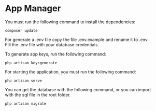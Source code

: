 # App Manager

You must run the following command to install the dependencies:
```
composer update
```

For generate a .env file copy the file .env.example and rename it to .env<br>
Fill the .env file with your database credentials.

To generate app keys, run the following command:
```
php artisan key:generate
```

For starting the application, you must run the following command:
```
php artisan serve
```

You can get the database with the following command, or you can import with the sql file in the root folder.
```
php artisan migrate
```
